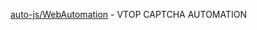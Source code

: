 [auto-js/WebAutomation](https://github.com/tarun-ainampudi/Python/tree/main/auto-js/WebAutomation) - VTOP CAPTCHA AUTOMATION
